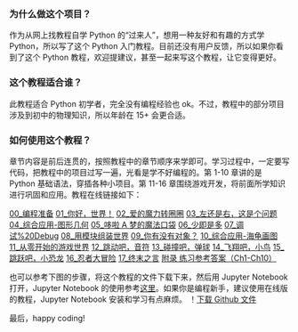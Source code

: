### 为什么做这个项目？
作为从网上找教程自学 Python 的“过来人”，想用一种友好和有趣的方式学 Python，所以写了这个 Python 入门教程。目前还没有用户反馈，所以如果你看到了这个 Python 教程，欢迎提建议，甚至一起来写这个教程，让它变得更好。

### 这个教程适合谁？
此教程适合 Python 初学者，完全没有编程经验也 ok。不过，教程中的部分项目涉及到初中的物理知识，所以年龄在 15+ 会更合适。

### 如何使用这个教程？
章节内容是前后连贯的，按照教程中的章节顺序来学即可。学习过程中，一定要写代码，把教程中的项目过写一遍，光看是学不好编程的。第 1-10 章讲的是 Python 基础语法，穿插各种小项目。第 11-16 章围绕游戏开发，将前面所学知识进行巩固和应用。教程在线链接如下：

[00_编程准备](https://nbviewer.jupyter.org/github/codeplay42/Learn_Python/blob/master/00_%E7%BC%96%E7%A8%8B%E5%87%86%E5%A4%87.ipynb)
[01_你好，世界！](https://nbviewer.jupyter.org/github/codeplay42/Learn_Python/blob/master/01_%E4%BD%A0%E5%A5%BD%EF%BC%8C%E4%B8%96%E7%95%8C%EF%BC%81.ipynb)
[02_爱的魔力转圈圈](https://nbviewer.jupyter.org/github/codeplay42/Learn_Python/blob/master/02_%E7%88%B1%E7%9A%84%E9%AD%94%E5%8A%9B%E8%BD%AC%E5%9C%88%E5%9C%88.ipynb)
[03_左还是右，这是个问题](https://nbviewer.jupyter.org/github/codeplay42/Learn_Python/blob/master/03_%E5%B7%A6%E8%BF%98%E6%98%AF%E5%8F%B3%EF%BC%8C%E8%BF%99%E6%98%AF%E4%B8%AA%E9%97%AE%E9%A2%98.ipynb)
[04_综合应用-图形几何](https://nbviewer.jupyter.org/github/codeplay42/Learn_Python/blob/master/04_%E7%BB%BC%E5%90%88%E5%BA%94%E7%94%A8-%E5%9B%BE%E5%BD%A2%E5%87%A0%E4%BD%95.ipynb)
[05_哆啦 A 梦的魔法口袋](https://nbviewer.jupyter.org/github/codeplay42/Learn_Python/blob/master/05_%E5%93%86%E5%95%A6%20A%20%E6%A2%A6%E7%9A%84%E9%AD%94%E6%B3%95%E5%8F%A3%E8%A2%8B.ipynb)
[06_少即是多](https://nbviewer.jupyter.org/github/codeplay42/Learn_Python/blob/master/06_%E5%B0%91%E5%8D%B3%E6%98%AF%E5%A4%9A.ipynb)
[07_调试%20Debug](https://nbviewer.jupyter.org/github/codeplay42/Learn_Python/blob/master/07_%E8%B0%83%E8%AF%95%20Debug.ipynb)
[08_用模块组装世界](https://nbviewer.jupyter.org/github/codeplay42/Learn_Python/blob/master/08_%E7%94%A8%E6%A8%A1%E5%9D%97%E7%BB%84%E8%A3%85%E4%B8%96%E7%95%8C.ipynb)
[09_你有没有对象？](https://nbviewer.jupyter.org/github/codeplay42/Learn_Python/blob/master/09_%E4%BD%A0%E6%9C%89%E6%B2%A1%E6%9C%89%E5%AF%B9%E8%B1%A1%EF%BC%9F.ipynb)
[10_综合应用-海龟画图](https://nbviewer.jupyter.org/github/codeplay42/Learn_Python/blob/master/10_%E7%BB%BC%E5%90%88%E5%BA%94%E7%94%A8-%E6%B5%B7%E9%BE%9F%E7%94%BB%E5%9B%BE.ipynb)
[11_从零开始的游戏世界](https://nbviewer.jupyter.org/github/codeplay42/Learn_Python/blob/master/11_%E4%BB%8E%E9%9B%B6%E5%BC%80%E5%A7%8B%E7%9A%84%E6%B8%B8%E6%88%8F%E4%B8%96%E7%95%8C.ipynb)
[12_跳动吧，音符](https://nbviewer.jupyter.org/github/codeplay42/Learn_Python/blob/master/12_%E8%B7%B3%E5%8A%A8%E5%90%A7%EF%BC%8C%E9%9F%B3%E7%AC%A6.ipynb)
[13_碰撞吧，弹球](https://nbviewer.jupyter.org/github/codeplay42/Learn_Python/blob/master/13_%E7%A2%B0%E6%92%9E%E5%90%A7%EF%BC%8C%E5%BC%B9%E7%90%83.ipynb)
[14_飞翔吧，小鸟](https://nbviewer.jupyter.org/github/codeplay42/Learn_Python/blob/master/14_%E9%A3%9E%E7%BF%94%E5%90%A7%EF%BC%8C%E5%B0%8F%E9%B8%9F.ipynb)
[15_跳跃吧，小恐龙](https://nbviewer.jupyter.org/github/codeplay42/Learn_Python/blob/master/15_%E8%B7%B3%E8%B7%83%E5%90%A7%EF%BC%8C%E5%B0%8F%E6%81%90%E9%BE%99.ipynb)
[16_忍者大冒险](https://nbviewer.jupyter.org/github/codeplay42/Learn_Python/blob/master/16_%E5%BF%8D%E8%80%85%E5%A4%A7%E5%86%92%E9%99%A9.ipynb)
[17_终末之言](https://nbviewer.jupyter.org/github/codeplay42/Learn_Python/blob/master/17_%E7%BB%88%E6%9C%AB%E4%B9%8B%E8%A8%80.ipynb)
[附录 练习参考答案（Ch1-Ch10）](https://nbviewer.jupyter.org/github/codeplay42/Learn_Python/blob/master/%E9%99%84%E5%BD%95%20%E7%BB%83%E4%B9%A0%E5%8F%82%E8%80%83%E7%AD%94%E6%A1%88%EF%BC%88Ch1-Ch10%EF%BC%89.ipynb)

也可以参考下图的步骤，将这个教程的文件下载下来，然后用 Jupyter Notebook 打开，Jupyter Notebook 的使用参考[这里](https://www.jianshu.com/p/061c6e5c4b0d)。如果你是编程新手，建议使用在线版的教程，Jupyter Notebook 安装和学习有点麻烦。
！[下载 Github 文件](images/ch14.5.png)

最后，happy coding!